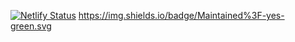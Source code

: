 [![Netlify Status](https://api.netlify.com/api/v1/badges/678d8c6c-bd01-4f17-811d-7291f1188b37/deploy-status)](https://app.netlify.com/sites/sad-yonath-a9e1ad/deploys)
https://img.shields.io/badge/Maintained%3F-yes-green.svg
